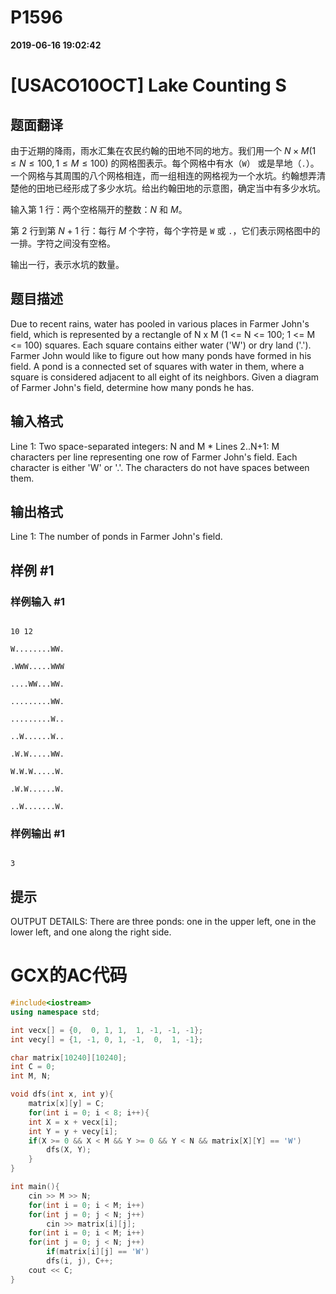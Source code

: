 
# P1596

**2019-06-16 19:02:42**
    
# [USACO10OCT] Lake Counting S

## 题面翻译

由于近期的降雨，雨水汇集在农民约翰的田地不同的地方。我们用一个 $N\times M(1\leq N\leq 100, 1\leq M\leq 100)$ 的网格图表示。每个网格中有水（`W`） 或是旱地（`.`）。一个网格与其周围的八个网格相连，而一组相连的网格视为一个水坑。约翰想弄清楚他的田地已经形成了多少水坑。给出约翰田地的示意图，确定当中有多少水坑。

输入第 $1$ 行：两个空格隔开的整数：$N$ 和 $M$。

第 $2$ 行到第 $N+1$ 行：每行 $M$ 个字符，每个字符是 `W` 或 `.`，它们表示网格图中的一排。字符之间没有空格。

输出一行，表示水坑的数量。

## 题目描述

Due to recent rains, water has pooled in various places in Farmer John's field, which is represented by a rectangle of N x M (1 <= N <= 100; 1 <= M <= 100) squares. Each square contains either water ('W') or dry land ('.'). Farmer John would like to figure out how many ponds have formed in his field. A pond is a connected set of squares with water in them, where a square is considered adjacent to all eight of its neighbors. Given a diagram of Farmer John's field, determine how many ponds he has.

## 输入格式

Line 1: Two space-separated integers: N and M \* Lines 2..N+1: M characters per line representing one row of Farmer John's field. Each character is either 'W' or '.'. The characters do not have spaces between them.

## 输出格式

Line 1: The number of ponds in Farmer John's field.

## 样例 #1

### 样例输入 #1

```
10 12
W........WW.
.WWW.....WWW
....WW...WW.
.........WW.
.........W..
..W......W..
.W.W.....WW.
W.W.W.....W.
.W.W......W.
..W.......W.
```

### 样例输出 #1

```
3
```

## 提示

OUTPUT DETAILS: There are three ponds: one in the upper left, one in the lower left, and one along the right side.

# GCX的AC代码
```cpp
#include<iostream>
using namespace std;

int vecx[] = {0,  0, 1, 1,  1, -1, -1, -1};
int vecy[] = {1, -1, 0, 1, -1,  0,  1, -1};

char matrix[10240][10240];
int C = 0;
int M, N;

void dfs(int x, int y){
    matrix[x][y] = C;
    for(int i = 0; i < 8; i++){
	int X = x + vecx[i];
	int Y = y + vecy[i];
	if(X >= 0 && X < M && Y >= 0 && Y < N && matrix[X][Y] == 'W')
	    dfs(X, Y);
    }
}

int main(){
    cin >> M >> N;
    for(int i = 0; i < M; i++)
	for(int j = 0; j < N; j++)
	    cin >> matrix[i][j];
    for(int i = 0; i < M; i++)
	for(int j = 0; j < N; j++)
	    if(matrix[i][j] == 'W')
		dfs(i, j), C++;
    cout << C;
}

```

